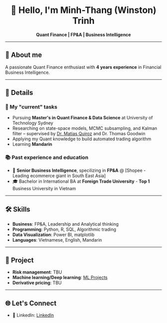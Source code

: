 <h1 align="center">👋 Hello, I'm Minh-Thang (Winston) Trinh</h1>

<p align="center">
  <b>Quant Finance | FP&A | Business Intelligence</b><br/>
</p>

---

## 🚀 About me

A passionate Quant Finance enthusiast with **4 years experience** in Financial Business Intelligence.

---

## 💼 Details

### 🧠 My "current" tasks
- Pursuing **Master's in Quant Finance & Data Science** at University of Technology Sydney
- Researching on state-space models, MCMC subsampling, and Kalman filter – supervised by [Dr. Matias Quiroz](http://matiasquiroz.com) and Dr. Thomas Goodwin
- Applying my Quant knowledge to build automated trading algorithm
- Learning **Mandarin**

### 📚 Past experience and education
- 💼 **Senior Business Intelligence**, specilizing in **FP&A** @ [Shopee - Leading ecommerce giant in South East Asia]
- 🎓 Bachelor in International BA at **Foreign Trade University** - **Top 1** Business University in Vietnam

---

## 🛠️ **Skills**
- **Business**: FP&A, Leadership and Analytical thinking
- **Programming**: Python, R, SQL, Algorithmic trading
- **Data Visualization**: Power BI, matplotlib
- **Languages**: Vietnamese, English, Mandarin

---

## 🧠 **Project**
- **Risk management**: TBU
- **Machine learning/Deep learning**: [ML Projects](https://github.com/thangtm58/quant-finance/tree/main/machine_learning)
- **Derivative pricing**: TBU

---

## 🌐 Let's Connect
- 💼 LinkedIn: [LinkedIn](https://linkedin.com/in/thangtm589)

